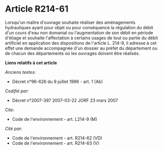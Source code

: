 # Article R214-61

Lorsqu'un maître d'ouvrage souhaite réaliser des aménagements hydrauliques ayant pour objet ou pour conséquence la régulation
du débit d'un cours d'eau non domanial ou l'augmentation de son débit en période d'étiage et souhaite l'affectation à
certains usages de tout ou partie du débit artificiel en application des dispositions de l'article L. 214-9, il adresse à cet
effet une demande accompagnée d'un dossier au préfet du département ou de chacun des départements où les ouvrages doivent
être réalisés.

**Liens relatifs à cet article**

_Anciens textes_:

  - Décret n°96-626 du 9 juillet 1996 - art. 1 (Ab)

_Codifié par_:

  - Décret n°2007-397 2007-03-22 JORF 23 mars 2007

_Cite_:

  - Code de l'environnement - art. L214-9 (M)

_Cité par_:

  - Code de l'environnement - art. R214-62 (VD)
  - Code de l'environnement - art. R214-63 (V)
